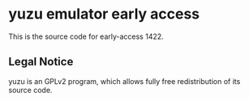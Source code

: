 yuzu emulator early access
=============

This is the source code for early-access 1422.

## Legal Notice

yuzu is an GPLv2 program, which allows fully free redistribution of its source code.